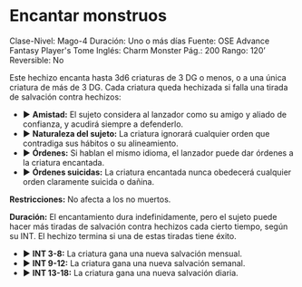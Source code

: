 # Encantar monstruos

Clase-Nivel: Mago-4
Duración: Uno o más días
Fuente: OSE Advance Fantasy Player's Tome
Inglés: Charm Monster
Pág.: 200
Rango: 120’
Reversible: No

Este hechizo encanta hasta 3d6 criaturas de 3 DG o menos, o a una única criatura de más de 3 DG. Cada criatura queda hechizada si falla una tirada de salvación contra hechizos: 

- ▶ **Amistad:** El sujeto considera al lanzador como su amigo y aliado de confianza, y acudirá siempre a defenderlo.
- ▶ **Naturaleza del sujeto:** La criatura ignorará cualquier orden que contradiga sus hábitos o su alineamiento.
- ▶ **Órdenes:** Si hablan el mismo idioma, el lanzador puede dar órdenes a la criatura encantada.
- ▶ **Órdenes suicidas:** La criatura encantada nunca obedecerá cualquier orden claramente suicida o dañina.

**Restricciones:** No afecta a los no muertos.

**Duración:** El encantamiento dura indefinidamente, pero el sujeto puede hacer más tiradas de salvación contra hechizos cada cierto tiempo, según su INT. El hechizo termina si una de estas tiradas tiene éxito. 

- ▶ **INT 3-8:** La criatura gana una nueva salvación mensual.
- ▶ **INT 9-12:** La criatura gana una nueva salvación semanal.
- ▶ **INT 13-18:** La criatura gana una nueva salvación diaria.